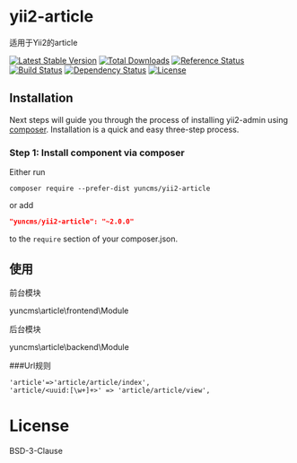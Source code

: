 # yii2-article
适用于Yii2的article

[![Latest Stable Version](https://poser.pugx.org/yuncms/yii2-article/v/stable.png)](https://packagist.org/packages/yuncms/yii2-article)
[![Total Downloads](https://poser.pugx.org/yuncms/yii2-article/downloads.png)](https://packagist.org/packages/yuncms/yii2-article)
[![Reference Status](https://www.versioneye.com/php/yuncms:yii2-article/reference_badge.svg)](https://www.versioneye.com/php/yuncms:yii2-article/references)
[![Build Status](https://img.shields.io/travis/yiisoft/yii2-article.svg)](http://travis-ci.org/yuncms/yii2-article)
[![Dependency Status](https://www.versioneye.com/php/yuncms:yii2-article/dev-master/badge.png)](https://www.versioneye.com/php/yuncms:yii2-article/dev-master)
[![License](https://poser.pugx.org/yuncms/yii2-article/license.svg)](https://packagist.org/packages/yuncms/yii2-article)


Installation
------------

Next steps will guide you through the process of installing yii2-admin using [composer](http://getcomposer.org/download/). Installation is a quick and easy three-step process.

### Step 1: Install component via composer

Either run

```
composer require --prefer-dist yuncms/yii2-article
```

or add

```json
"yuncms/yii2-article": "~2.0.0"
```

to the `require` section of your composer.json.

## 使用

前台模块

yuncms\article\frontend\Module

后台模块

yuncms\article\backend\Module

###Url规则
````
'article'=>'article/article/index',
'article/<uuid:[\w+]+>' => 'article/article/view',
````



# License

BSD-3-Clause